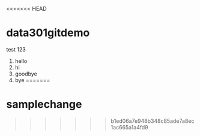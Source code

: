 <<<<<<< HEAD
# data301gitdemo

test 123

1. hello
1. hi
1. goodbye
1. bye
=======
# samplechange
>>>>>>> b1ed06a7e948b348c85ade7a8ec1ac665a1a4fd9
